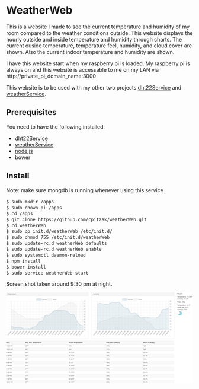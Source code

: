 # WeatherWeb

This is a website I made to see the current temperature and humidity of my room compared to the weather conditions outside. This website displays the hourly outside and inside temperature and humidity through charts. The current ouside temperature, temperature feel, humidity, and cloud cover are shown. Also the current indoor temperature and humidity are shown.

I have this website start when my raspberry pi is loaded. My raspberry pi is always on and this website is accessable to me on my LAN via http://private_pi_domain_name:3000

This website is to be used with my other two projects [dht22Service](https://github.com/cpitzak/dht22Service) and [weatherService](https://github.com/cpitzak/weatherService).


## Prerequisites
You need to have the following installed:

- [dht22Service](https://github.com/cpitzak/dht22Service)
- [weatherService](https://github.com/cpitzak/weatherService)
- [node.js](https://nodejs.org/en/)
- [bower](https://bower.io/)


## Install

Note: make sure mongdb is running whenever using this service


```
$ sudo mkdir /apps
$ sudo chown pi /apps
$ cd /apps
$ git clone https://github.com/cpitzak/weatherWeb.git
$ cd weatherWeb
$ sudo cp init.d/weatherWeb /etc/init.d/
$ sudo chmod 755 /etc/init.d/weatherWeb
$ sudo update-rc.d weatherWeb defaults
$ sudo update-rc.d weatherWeb enable
$ sudo systemctl daemon-reload
$ npm install
$ bower install
$ sudo service weatherWeb start
```
Screen shot taken around 9:30 pm at night.

![Weather Web](/screenshots/night.png?raw=true "Screen shot of WeatherWeb around 9:30 pm")

